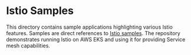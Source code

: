 # Istio Samples

This directory contains sample applications highlighting various Istio features. Samples are direct references to [Istio samples](https://github.com/istio/istio/tree/master/samples). The repository demonstrates running Istio on AWS EKS and using it for providing Service mesh capabilities.
